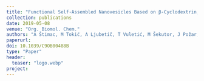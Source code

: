 ```yaml
---
title: "Functional Self-Assembled Nanovesicles Based on β-Cyclodextrin, Liposomes and Adamantyl Guanidines as Potential Nonviral Gene Delivery Vectors"
collection: publications
date: 2019-05-08
venue: "Org. Biomol. Chem."
authors: "A Štimac, M Tokić, A Ljubetič, T Vuletić, M Šekutor, J Požar, K Leko, M Hanževački, L Frkanec, R Frkanec"
paperurl:
doi: 10.1039/C9OB00488B
type: "Paper"
header:
  teaser: "logo.webp"
project:
---
```


